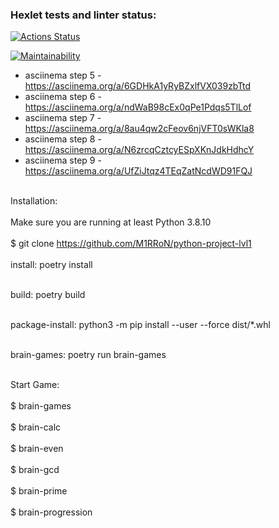 ### Hexlet tests and linter status:
[![Actions Status](https://github.com/M1RRoN/python-project-lvl1/workflows/hexlet-check/badge.svg)](https://github.com/M1RRoN/python-project-lvl1/actions)

[![Maintainability](https://api.codeclimate.com/v1/badges/c5e0282f93ce616cb9fb/maintainability)](https://codeclimate.com/github/M1RRoN/python-project-lvl1/maintainability)

- asciinema step 5 - https://asciinema.org/a/6GDHkA1yRyBZxlfVX039zbTtd
- asciinema step 6 - https://asciinema.org/a/ndWaB98cEx0qPe1Pdqs5TlLof
- asciinema step 7 - https://asciinema.org/a/8au4qw2cFeov6njVFT0sWKla8
- asciinema step 8 - https://asciinema.org/a/N6zrcqCztcyESpXKnJdkHdhcY
- asciinema step 9 - https://asciinema.org/a/UfZiJtqz4TEqZatNcdWD91FQJ

<br>Installation:<br>
<br>Make sure you are running at least Python 3.8.10<br>
<br>$ git clone https://github.com/M1RRoN/python-project-lvl1<br>
<br>install: poetry install<br>

<br>build: poetry build<br>

<br>package-install: python3 -m pip install --user --force dist/*.whl<br>

<br>brain-games: poetry run brain-games<br>

<br>Start Game:<br>
<br>$ brain-games<br>
<br>$ brain-calc<br>
<br>$ brain-even<br>
<br>$ brain-gcd<br>
<br>$ brain-prime<br>
<br>$ brain-progression<br>

